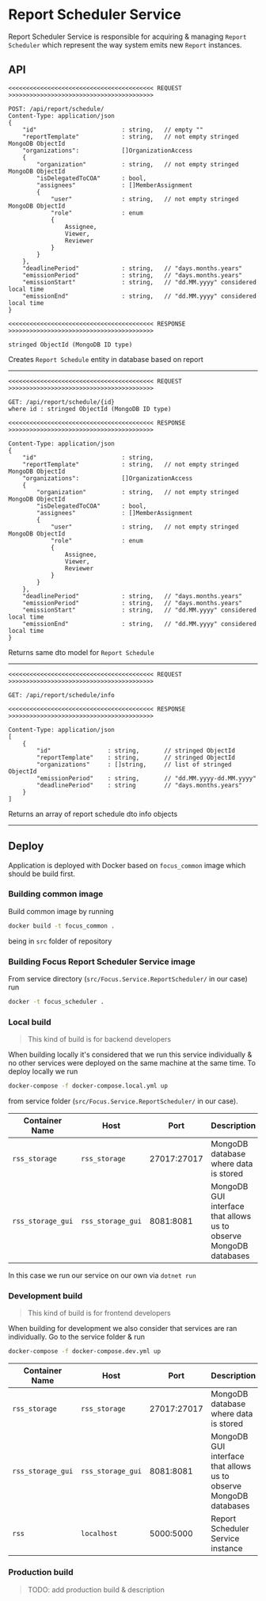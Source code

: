 # Report Scheduler Service

Report Scheduler Service is responsible for acquiring & managing `Report Scheduler` which represent the way system emits new `Report` instances.

## API

```
<<<<<<<<<<<<<<<<<<<<<<<<<<<<<<<<<<<<<<<<< REQUEST >>>>>>>>>>>>>>>>>>>>>>>>>>>>>>>>>>>>>>>>>

POST: /api/report/schedule/
Content-Type: application/json
{
    "id"                        : string,   // empty ""
    "reportTemplate"            : string,   // not empty stringed MongoDB ObjectId
    "organizations":            []OrganizationAccess
    {
        "organization"          : string,   // not empty stringed MongoDB ObjectId
        "isDelegatedToCOA"      : bool,
        "assignees"             : []MemberAssignment
        {
            "user"              : string,   // not empty stringed MongoDB ObjectId
            "role"              : enum
            {
                Assignee,
                Viewer,
                Reviewer
            }
        }
    },
    "deadlinePeriod"            : string,   // "days.months.years"
    "emissionPeriod"            : string,   // "days.months.years"
    "emissionStart"             : string,   // "dd.MM.yyyy" considered local time
    "emissionEnd"               : string,   // "dd.MM.yyyy" considered local time
}

<<<<<<<<<<<<<<<<<<<<<<<<<<<<<<<<<<<<<<<<< RESPONSE >>>>>>>>>>>>>>>>>>>>>>>>>>>>>>>>>>>>>>>>>

stringed ObjectId (MongoDB ID type)
```

Creates `Report Schedule` entity in database based on report

---

```
<<<<<<<<<<<<<<<<<<<<<<<<<<<<<<<<<<<<<<<<< REQUEST >>>>>>>>>>>>>>>>>>>>>>>>>>>>>>>>>>>>>>>>>

GET: /api/report/schedule/{id}
where id : stringed ObjectId (MongoDB ID type)

<<<<<<<<<<<<<<<<<<<<<<<<<<<<<<<<<<<<<<<<< RESPONSE >>>>>>>>>>>>>>>>>>>>>>>>>>>>>>>>>>>>>>>>>

Content-Type: application/json
{
    "id"                        : string,
    "reportTemplate"            : string,   // not empty stringed MongoDB ObjectId
    "organizations":            []OrganizationAccess
    {
        "organization"          : string,   // not empty stringed MongoDB ObjectId
        "isDelegatedToCOA"      : bool,
        "assignees"             : []MemberAssignment
        {
            "user"              : string,   // not empty stringed MongoDB ObjectId
            "role"              : enum
            {
                Assignee,
                Viewer,
                Reviewer
            }
        }
    },
    "deadlinePeriod"            : string,   // "days.months.years"
    "emissionPeriod"            : string,   // "days.months.years"
    "emissionStart"             : string,   // "dd.MM.yyyy" considered local time
    "emissionEnd"               : string,   // "dd.MM.yyyy" considered local time
}
```

Returns same dto model for `Report Schedule`

---

```
<<<<<<<<<<<<<<<<<<<<<<<<<<<<<<<<<<<<<<<<< REQUEST >>>>>>>>>>>>>>>>>>>>>>>>>>>>>>>>>>>>>>>>>

GET: /api/report/schedule/info

<<<<<<<<<<<<<<<<<<<<<<<<<<<<<<<<<<<<<<<<< RESPONSE >>>>>>>>>>>>>>>>>>>>>>>>>>>>>>>>>>>>>>>>>

Content-Type: application/json
[
    {
        "id"                : string,       // stringed ObjectId
        "reportTemplate"    : string,       // stringed ObjectId
        "organizations"     : []string,     // list of stringed ObjectId
        "emissionPeriod"    : string,       // "dd.MM.yyyy-dd.MM.yyyy"
        "deadlinePeriod"    : string        // "days.months.years"
    }
]
```

Returns an array of report schedule dto info objects

---

## Deploy

Application is deployed with Docker based on `focus_common` image which should be build first.

### Building common image

Build common image by running

```sh
docker build -t focus_common .
```

being in `src` folder of repository

### Building Focus Report Scheduler Service image

From service directory (`src/Focus.Service.ReportScheduler/` in our case) run

```sh
docker -t focus_scheduler .
```

### Local build

> This kind of build is for backend developers

When building locally it's considered that we run this service individually & no other services were deployed on the same machine at the same time. To deploy locally we run

```sh
docker-compose -f docker-compose.local.yml up
```

from service folder (`src/Focus.Service.ReportScheduler/` in our case).

| Container Name    | Host              | Port        | Description                                                       |
| ----------------- | ----------------- | ----------- | ----------------------------------------------------------------- |
| `rss_storage`     | `rss_storage`     | 27017:27017 | MongoDB database where data is stored                             |
| `rss_storage_gui` | `rss_storage_gui` | 8081:8081   | MongoDB GUI interface that allows us to observe MongoDB databases |

In this case we run our service on our own via `dotnet run`

### Development build

> This kind of build is for frontend developers

When building for development we also consider that services are ran individually. Go to the service folder & run

```sh
docker-compose -f docker-compose.dev.yml up
```

| Container Name    | Host              | Port        | Description                                                       |
| ----------------- | ----------------- | ----------- | ----------------------------------------------------------------- |
| `rss_storage`     | `rss_storage`     | 27017:27017 | MongoDB database where data is stored                             |
| `rss_storage_gui` | `rss_storage_gui` | 8081:8081   | MongoDB GUI interface that allows us to observe MongoDB databases |
| `rss`             | `localhost`       | 5000:5000   | Report Scheduler Service instance                                 |

### Production build

> TODO: add production build & description
